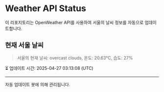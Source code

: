 
# Weather API Status

이 리포지토리는 OpenWeather API를 사용하여 서울의 날씨 정보를 자동으로 업데이트합니다.

## 현재 서울 날씨
> 서울의 현재 날씨: overcast clouds, 온도: 20.63°C, 습도: 27%

⏳ 업데이트 시간: 2025-04-27 03:13:08 (UTC)

---
자동 업데이트 봇에 의해 관리됩니다.
